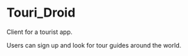 # Touri_Droid
Client for a tourist app. 

Users can sign up and look for tour guides around the world.
